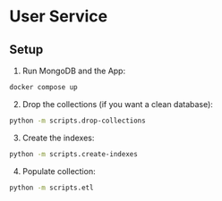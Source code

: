 # User Service

## Setup
1. Run MongoDB and the App:
```bash
docker compose up
```

2. Drop the collections (if you want a clean database):
```bash
python -m scripts.drop-collections
```

3. Create the indexes:
```bash
python -m scripts.create-indexes
```

4. Populate collection:
```bash
python -m scripts.etl
```
